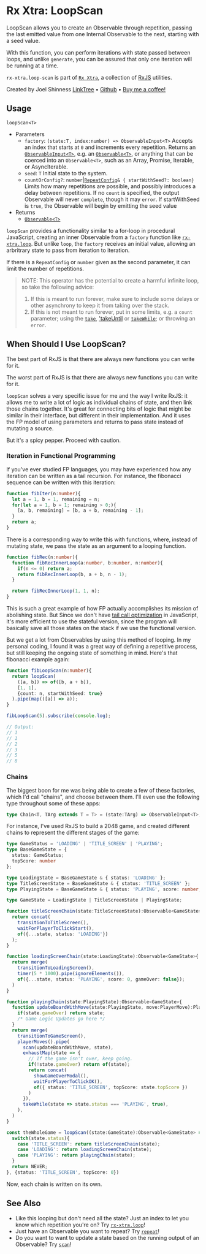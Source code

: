 # Rx Xtra: LoopScan

LoopScan allows you to create an Observable through repetition, passing the last emitted value from one Internal Observable to the next, starting with a seed value.

With this function, you can perform iterations with state passed between loops, and unlike `generate`, you can be assured that only one iteration will be running at a time.

`rx-xtra.loop-scan` is part of [`Rx Xtra`](https://github.com/JoelCodes/rx-xtra), a collection of [RxJS](https://rxjs.dev/) utilities.

Created by Joel Shinness [LinkTree](https://linktr.ee/yesthatjoelshinness) • [Github](https://github.com/JoelCodes) • [Buy me a coffee!](https://ko-fi.com/yesthatjoelshinness)

## Usage

`loopScan<T>`

* Parameters
  * `factory`: `(state:T, index:number) => ObservableInput<T>` Accepts an index that starts at `0` and increments every repetition.  Returns an [`ObservableInput<T>`](https://rxjs.dev/api/index/type-alias/ObservableInput), e.g. an [`Observable<T>`](https://rxjs.dev/api/index/class/Observable), or anything that can be coerced into an `Observable<T>`, such as an Array, Promise, Iterable, or AsyncIterable.
  * `seed`: `T` Initial state to the system.
  * `countOrConfig?`: `number`|[`RepeatConfig`](https://rxjs.dev/api/index/interface/RepeatConfig)`& { startWithSeed?: boolean}` Limits how many repetitions are possible, and possibly introduces a delay between repetitions.  If no `count` is specified, the output Observable will never `complete`, though it may `error`.  If startWithSeed is `true`, the Observable will begin by emitting the seed value
* Returns
  * [`Observable<T>`](https://rxjs.dev/api/index/class/Observable)


`loopScan` provides a functionality similar to a for-loop in procedural JavaScript, creating an inner Observable from a `factory` function like [`rx-xtra.loop`](https://www.npmjs.com/package/rx-xtra.loop).  But unlike `loop`, the `factory` receives an initial value, allowing an arbritrary state to pass from iteration to iteration.

If there is a `RepeatConfig` or `number` given as the second parameter, it can limit the number of repetitions.

> NOTE: This operator has the potential to create a harmful infinite loop, so take the following advice:
> 1. If this is meant to run forever, make sure to include some delays or other asynchrony to keep it from taking over the stack.
> 2. If this is not meant to run forever, put in some limits, e.g. a `count` parameter; using the [`take`](https://rxjs.dev/api/index/function/take), ['takeUntil](https://rxjs.dev/api/index/function/takeUntil) or [`takeWhile`](https://rxjs.dev/api/index/function/takeWhile); or throwing an `error`.

## When Should I Use LoopScan?

The best part of RxJS is that there are always new functions you can write for it.

The worst part of RxJS is that there are always new functions you can write for it.

`loopScan` solves a very specific issue for me and the way I write RxJS: it allows me to write a lot of logic as individual chains of state, and then link those chains together.  It's great for connecting bits of logic that might be similar in their interface, but different in their implementation.  And it uses the FP model of using parameters and returns to pass state instead of mutating a source.

But it's a spicy pepper.  Proceed with caution.

### Iteration in Functional Programming

If you've ever studied FP languages, you may have experienced how any iteration can be written as a tail recursion.  For instance, the fibonacci sequence can be written with this iteration:

```ts
function fibIter(n:number){
  let a = 1, b = 1, remaining = n;
  for(let a = 1, b = 1; remaining > 0;){
    [a, b, remaining] = [b, a + b, remaining - 1];
  }
  return a;
}
```

There is a corresponding way to write this with functions, where, instead of mutating state, we pass the state as an argument to a looping function.

```ts
function fibRec(n:number){
  function fibRecInnerLoop(a:number, b:number, n:number){
    if(n <= 0) return a;
    return fibRecInnerLoop(b, a + b, n - 1);
  }

  return fibRecInnerLoop(1, 1, n);
}
```

This is such a great example of how FP actually accomplishes its mission of abolishing state.  But Since we don't have [tail call optimization](https://en.wikipedia.org/wiki/Tail_call) in JavaScript, it's more efficient to use the stateful version, since the program will basically save all those states on the stack if we use the functional version.

But we get a lot from Observables by using this method of looping.  In my personal coding, I found it was a great way of defining a repetitive process, but still keeping the ongoing state of something in mind.  Here's that fibonacci example again:

```ts
function fibLoopScan(n:number){
  return loopScan(
    ([a, b]) => of([b, a + b]), 
    [1, 1], 
    {count: n, startWithSeed: true}
  ).pipe(map(([a]) => a));
}

fibLoopScan(5).subscribe(console.log);

// Output:
// 1
// 1
// 2
// 3
// 5
// 8
```

### Chains
The biggest boon for me was being able to create a few of these factories, which I'd call "chains", and choose between them.  I'll even use the following type throughout some of these apps:

```ts
type Chain<T, TArg extends T = T> = (state:TArg) => ObservableInput<T>;
```

For instance, I've used RxJS to build a 2048 game, and created different chains to represent the different stages of the game:

```ts
type GameStatus = 'LOADING' | 'TITLE_SCREEN' | 'PLAYING';
type BaseGameState = {
  status: GameStatus;
  topScore: number
};

type LoadingState = BaseGameState & { status: 'LOADING' };
type TitleScreenState = BaseGameState & { status: 'TITLE_SCREEN' };
type PlayingState = BaseGameState & { status: 'PLAYING', score: number, gameOver: boolean };

type GameState = LoadingState | TitleScreenState | PlayingState;

function titleScreenChain(state:TitleScreenState):Observable<GameState>{
  return concat(
    transitionToTitleScreen(),
    waitForPlayerToClickStart(),
    of({...state, status: 'LOADING'})
  );
}

function loadingScreenChain(state:LoadingState):Observable<GameState>{
  return merge(
    transitionToLoadingScreen(),
    timer(5 * 1000).pipe(ignoreElements()),
    of({...state, status: 'PLAYING', score: 0, gameOver: false});
  )
}

function playingChain(state:PlayingState):Observable<GameState>{
  function updateBoardWithMove(state:PlayingState, move:PlayerMove):PlayingState {
    if(state.gameOver) return state;
    /* Game Logic Updates go here */
  }
  return merge(
    transitionToGameScreen(),
    playerMoves().pipe(
      scan(updateBoardWithMove, state),
      exhaustMap(state => {
        // If the game isn't over, keep going.
        if(!state.gameOver) return of(state);
        return concat(
          showGameOverModal(),
          waitForPlayerToClickOK(),
          of({ status: 'TITLE_SCREEN', topScore: state.topScore })
        )
      }),
      takeWhile(state => state.status === 'PLAYING', true),
    ),    
  )
}

const theWholeGame = loopScan((state:GameState):Observable<GameState> => {
  switch(state.status){
    case 'TITLE_SCREEN': return titleScreenChain(state);
    case 'LOADING': return loadingScreenChain(state);
    case 'PLAYING': return playingChain(state);
  }
  return NEVER;
}, {status: 'TITLE_SCREEN', topScore: 0})
```

Now, each chain is written on its own.

## See Also

* Like this looping but don't need all the state?  Just an index to let you know which repetition you're on?  Try [`rx-xtra.loop`](https://www.npmjs.com/package/rx-xtra.loop)!
* Just have an Observable you want to repeat?  Try [`repeat`](https://rxjs.dev/api/index/function/repeat)!
* Do you want to want to update a state based on the running output of an Observable? Try [`scan`](https://rxjs.dev/api/index/function/scan)!

